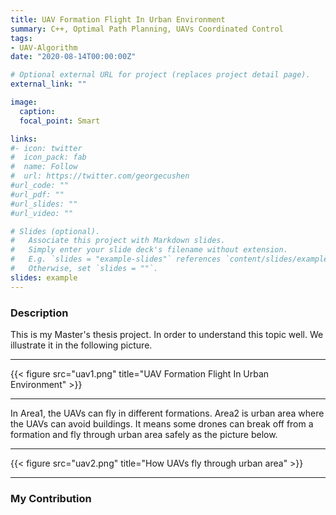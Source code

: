 ```yaml
---
title: UAV Formation Flight In Urban Environment 
summary: C++, Optimal Path Planning, UAVs Coordinated Control
tags:
- UAV-Algorithm
date: "2020-08-14T00:00:00Z"

# Optional external URL for project (replaces project detail page).
external_link: ""

image:
  caption: 
  focal_point: Smart

links:
#- icon: twitter
#  icon_pack: fab
#  name: Follow
#  url: https://twitter.com/georgecushen
#url_code: ""
#url_pdf: ""
#url_slides: ""
#url_video: ""

# Slides (optional).
#   Associate this project with Markdown slides.
#   Simply enter your slide deck's filename without extension.
#   E.g. `slides = "example-slides"` references `content/slides/example-slides.md`.
#   Otherwise, set `slides = ""`.
slides: example
---
```

### Description
This is my Master's thesis project. In order to understand this topic well. We illustrate it in the following picture.
_________________________________________________________
{{< figure src="uav1.png" title="UAV Formation Flight In Urban Environment" >}}
_________________________________________________________
In Area1, the UAVs can fly in different formations. Area2 is urban area where the UAVs can avoid buildings. It means some drones can break off from a formation and fly through urban area safely as the picture below.
_________________________________________________________
{{< figure src="uav2.png" title="How UAVs fly through urban area" >}}
_________________________________________________________
### My Contribution
